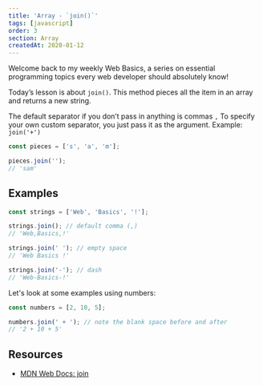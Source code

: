 ```yaml
---
title: 'Array - `join()`'
tags: [javascript]
order: 3
section: Array
createdAt: 2020-01-12
---
```


Welcome back to my weekly Web Basics, a series on essential programming topics every web developer should absolutely know!

Today’s lesson is about `join()`. This method pieces all the item in an array and returns a new string.

The default separator if you don’t pass in anything is commas `,` To specify your own custom separator, you just pass it as the argument. Example: `join('+')`

```javascript
const pieces = ['s', 'a', 'm'];

pieces.join('');
// 'sam'
```

## Examples

```javascript
const strings = ['Web', 'Basics', '!'];

strings.join(); // default comma (,)
// 'Web,Basics,!'

strings.join(' '); // empty space
// 'Web Basics !'

strings.join('-'); // dash
// 'Web-Basics-!'
```

Let's look at some examples using numbers:

```javascript
const numbers = [2, 10, 5];

numbers.join(' + '); // note the blank space before and after
// '2 + 10 + 5'
```

## Resources

- [MDN Web Docs: join](https://developer.mozilla.org/en-US/docs/Web/JavaScript/Reference/Global_Objects/Array/join)

